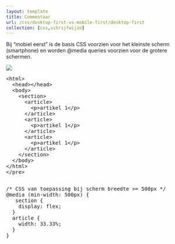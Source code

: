 ```yaml
---
layout: template
title: Commentaar
url: /css/desktop-first-vs-mobile-first/desktop-first
collection: [css,schrijfwijze]
---			
```

Bij “mobiel eerst” is de basis CSS voorzien voor het kleinste scherm (smartphone) en worden @media queries voorzien voor de grotere schermen.

<img src="/webdesign/rwd/images/rwd-mobile-first-2.jpg" />	
 
<pre data-enlighter-theme="beyond" data-enlighter-language="html">
&lt;html&gt;
  &lt;head&gt;&lt;/head&gt;
  &lt;body&gt;
    &lt;section&gt;
      &lt;article&gt;
        &lt;p&gt;artikel 1&lt;/p&gt;
      &lt;/article&gt;
      &lt;article&gt;
        &lt;p&gt;artikel 1&lt;/p&gt;
      &lt;/article&gt;
      &lt;article&gt;
        &lt;p&gt;artikel 1&lt;/p&gt;
      &lt;/article&gt;            
    &lt;/section&gt;
  &lt;/body&gt;
&lt;/html&gt;
&lt;/pre&gt;

<pre data-enlighter-theme="beyond" data-enlighter-language="css">
/* CSS van toepassing bij scherm breedte >= 500px */
@media (min-width: 500px) {
   section {
    display: flex;
  }   
  article {
    width: 33.33%;
  }
}
</pre>
